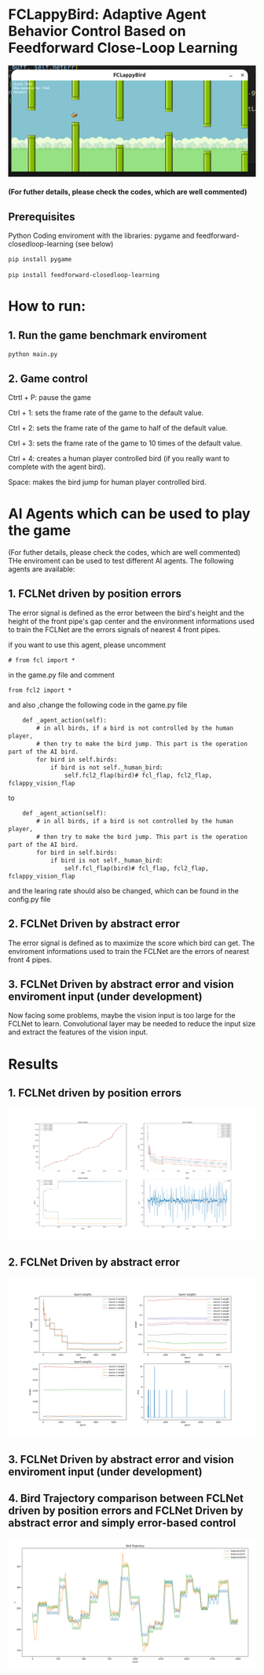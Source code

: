 # FCLappyBird: Adaptive Agent Behavior Control Based on Feedforward Close-Loop Learning

![Game Benchmark Enviroment Interface](./Results/Game%20interfce.png)

#### (For futher details, please check the codes, which are well commented)

## Prerequisites
Python Coding enviroment with the libraries: pygame and feedforward-closedloop-learning (see below)
```
pip install pygame

pip install feedforward-closedloop-learning

```

# How to run:
## 1. Run the game benchmark enviroment
```
python main.py
```
## 2. Game control

Ctrtl + P: pause the game

Ctrl + 1: sets the frame rate of the game to the default value.

Ctrl + 2: sets the frame rate of the game to half of the default value.

Ctrl + 3: sets the frame rate of the game to 10 times of the default value.

Ctrl + 4: creates a human player controlled bird (if you really want to complete with the agent bird).

Space: makes the bird jump for human player controlled bird.

# AI Agents which can be used to play the game
(For futher details, please check the codes, which are well commented)
THe enviroment can be used to test different AI agents. The following agents are available:
## 1. FCLNet driven by position errors
The error signal is defined as the error between the bird's height and the height of the front pipe's gap center
and the environment informations used to train the FCLNet are the errors signals of nearest 4 front pipes.   

if you want to use this agent, please uncomment
```
# from fcl import * 
```
in the game.py file and comment
```
from fcl2 import * 
```
and also ,change the following code in the game.py file
```
    def _agent_action(self):
        # in all birds, if a bird is not controlled by the human player,
        # then try to make the bird jump. This part is the operation part of the AI bird.
        for bird in self.birds:
            if bird is not self._human_bird:
                self.fcl2_flap(bird)# fcl_flap, fcl2_flap, fclappy_vision_flap
```
to
```
    def _agent_action(self):
        # in all birds, if a bird is not controlled by the human player,
        # then try to make the bird jump. This part is the operation part of the AI bird.
        for bird in self.birds:
            if bird is not self._human_bird:
                self.fcl_flap(bird)# fcl_flap, fcl2_flap, fclappy_vision_flap
```
and the learing rate should also be changed, which can be found in the config.py file


## 2. FCLNet Driven by abstract error
The error signal is defined as to maximize the score which bird can get. 
The enviroment informations used to train the FCLNet are the errors of nearest front 4 pipes.

## 3. FCLNet Driven by abstract error and vision enviroment input (under development)
Now facing some problems, maybe the vision input is too large for the FCLNet to learn. Convolutional layer may be needed to reduce the input size and extract the features of the vision input.

# Results
## 1. FCLNet driven by position errors
![FCLNet driven by position errors](./Results/FCL.png)

## 2. FCLNet Driven by abstract error
![FCLNet Driven by abstract error](./Results/FCL2.png)

## 3. FCLNet Driven by abstract error and vision enviroment input (under development)

## 4. Bird Trajectory comparison between FCLNet driven by position errors and FCLNet Driven by abstract error and simply error-based control 
![Bird Trajectory comparison between FCLNet driven by position errors and FCLNet Driven by abstract error and simply error-based control](./Results/Trajectory.png)


